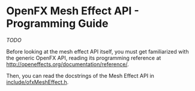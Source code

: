 
OpenFX Mesh Effect API - Programming Guide
==========================================

*TODO*

Before looking at the mesh effect API itself, you must get familiarized with the generic OpenFX API, reading its programming reference at http://openeffects.org/documentation/reference/.

Then, you can read the docstrings of the Mesh Effect API in [include/ofxMeshEffect.h](../../include/ofxMeshEffect.h).

